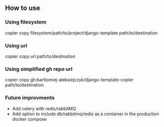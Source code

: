 ## How to use

### Using filesystem

copier copy filesystem/path/to/project/django-template path/to/destination

### Using url

copier copy url path/to/destination

### Using simplified gh repo url

copier copy gh:bartlomiej-aleksiejczyk/django-template-copier path/to/destination

### Future improvments

- Add celery with redis/rabbitMQ
- Add option to include db/rabbitmq/redis as a container in the production docker compose
